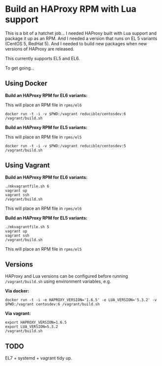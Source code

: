 # Build an HAProxy RPM with Lua support

This is a bit of a hatchet job... I needed HAProxy built with Lua support and package it up as an RPM. And I needed a version that runs on EL 5 variants (CentOS 5, RedHat 5). And I needed to build new packages when new versions of HAProxy are released.

This currently supports EL5 and EL6.

To get going...

## Using Docker

**Build an HAProxy RPM for EL6 variants:**

This will place an RPM file in `rpms/el6`

```
docker run -t -i -v $PWD:/vagrant reducible/centosdev:6 /vagrant/build.sh
```

**Build an HAProxy RPM for EL5 variants:**

This will place an RPM file in `rpms/el5`

```
docker run -t -i -v $PWD:/vagrant reducible/centosdev:5 /vagrant/build.sh
```


## Using Vagrant

**Build an HAProxy RPM for EL6 variants:**

```
./mkvagrantfile.sh 6
vagrant up
vagrant ssh
/vagrant/build.sh
```

This will place an RPM file in `rpms/el6`

**Build an HAProxy RPM for EL5 variants:**

```
./mkvagrantfile.sh 5
vagrant up
vagrant ssh
/vagrant/build.sh
```

This will place an RPM file in `rpms/el5`

## Versions

HAProxy and Lua versions can be configured before running `/vagrant/build.sh` using environment variables, e.g.

**Via docker:**

```
docker run -t -i -e HAPROXY_VERSION='1.6.5' -e LUA_VERSION='5.3.2' -v $PWD:/vagrant centosdev:6 /vagrant/build.sh
```

**Via vagrant:**

```
export HAPROXY_VERSION=1.6.5
export LUA_VERSION=5.3.2
/vagrant/build.sh
```

## TODO

EL7 + systemd + vagrant tidy up.
